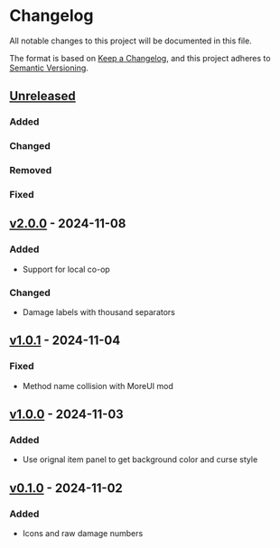 # Changelog

All notable changes to this project will be documented in this file.

The format is based on [Keep a Changelog](https://keepachangelog.com/en/1.1.0/),
and this project adheres to [Semantic Versioning](https://semver.org/spec/v2.0.0.html).

## [Unreleased]

### Added

### Changed

### Removed

### Fixed

## [v2.0.0] - 2024-11-08

### Added

- Support for local co-op

### Changed

- Damage labels with thousand separators

## [v1.0.1] - 2024-11-04

### Fixed

- Method name collision with MoreUI mod

## [v1.0.0] - 2024-11-03

### Added

- Use orignal item panel to get background color and curse style

## [v0.1.0] - 2024-11-02

### Added

- Icons and raw damage numbers

[unreleased]: https://github.com/LRueckert/brotato-mod-dps-meter/compare/v2.0.0...HEAD
[v2.0.0]: https://github.com/LRueckert/brotato-mod-dps-meter/releases/tag/v2.0.0
[v1.0.1]: https://github.com/LRueckert/brotato-mod-dps-meter/releases/tag/v1.0.1
[v1.0.0]: https://github.com/LRueckert/brotato-mod-dps-meter/releases/tag/v1.0.0
[v0.1.0]: https://github.com/LRueckert/brotato-mod-dps-meter/releases/tag/v0.1.0